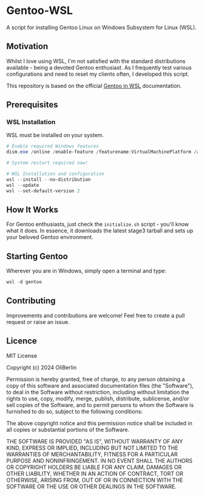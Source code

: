 # Gentoo-WSL

A script for installing Gentoo Linux on Windows Subsystem for Linux (WSL).

## Motivation
Whilst I love using WSL, I'm not satisfied with the standard distributions available - being a devoted Gentoo enthusiast. As I frequently test various configurations and need to reset my clients often, I developed this script.

This repository is based on the official [Gentoo in WSL](https://wiki.gentoo.org/wiki/Gentoo_in_WSL) documentation.

## Prerequisites

### WSL Installation
WSL must be installed on your system.

```powershell
# Enable required Windows features
dism.exe /online /enable-feature /featurename:VirtualMachinePlatform /all

# System restart required now!

# WSL Installation and configuration
wsl --install --no-distribution
wsl --update
wsl --set-default-version 2
```

## How It Works

For Gentoo enthusiasts, just check the `initialize.sh` script - you'll know what it does. In essence, it downloads the latest stage3 tarball and sets up your beloved Gentoo environment.

## Starting Gentoo

Wherever you are in Windows, simply open a terminal and type:
```powershell
wsl -d gentoo
```

## Contributing

Improvements and contributions are welcome! Feel free to create a pull request or raise an issue.

## Licence

MIT License

Copyright (c) 2024 OliBerlin

Permission is hereby granted, free of charge, to any person obtaining a copy of this software and associated documentation files (the "Software"), to deal in the Software without restriction, including without limitation the rights to use, copy, modify, merge, publish, distribute, sublicense, and/or sell copies of the Software, and to permit persons to whom the Software is furnished to do so, subject to the following conditions:

The above copyright notice and this permission notice shall be included in all copies or substantial portions of the Software.

THE SOFTWARE IS PROVIDED "AS IS", WITHOUT WARRANTY OF ANY KIND, EXPRESS OR IMPLIED, INCLUDING BUT NOT LIMITED TO THE WARRANTIES OF MERCHANTABILITY, FITNESS FOR A PARTICULAR PURPOSE AND NONINFRINGEMENT. IN NO EVENT SHALL THE AUTHORS OR COPYRIGHT HOLDERS BE LIABLE FOR ANY CLAIM, DAMAGES OR OTHER LIABILITY, WHETHER IN AN ACTION OF CONTRACT, TORT OR OTHERWISE, ARISING FROM, OUT OF OR IN CONNECTION WITH THE SOFTWARE OR THE USE OR OTHER DEALINGS IN THE SOFTWARE.
